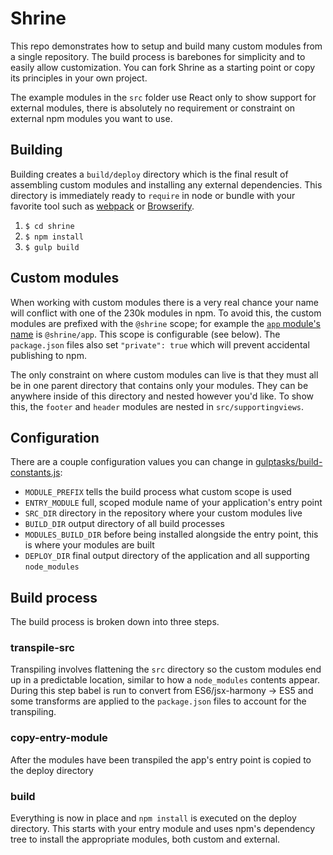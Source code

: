 # Shrine

This repo demonstrates how to setup and build many custom modules from a single repository. The build process is barebones for simplicity and to easily allow customization. You can fork Shrine as a starting point or copy its principles in your own project.

The example modules in the `src` folder use React only to show support for external modules, there is absolutely no requirement or constraint on external npm modules you want to use.

## Building
Building creates a `build/deploy` directory which is the final result of assembling custom modules and installing any external dependencies. This directory is immediately ready to `require` in node or bundle with your favorite tool such as [webpack](https://webpack.github.io/) or [Browserify](http://browserify.org/). 

1. `$ cd shrine`
2. `$ npm install`
3. `$ gulp build`

## Custom modules
When working with custom modules there is a very real chance your name will conflict with one of the 230k modules in npm. To avoid this, the custom modules are prefixed with the `@shrine` scope; for example the [`app` module's name](https://github.com/chandlerprall/shrine/blob/master/src/app/package.json) is `@shrine/app`. This scope is configurable (see below). The `package.json` files also set `"private": true` which will prevent accidental publishing to npm.

The only constraint on where custom modules can live is that they must all be in one parent directory that contains only your modules. They can be anywhere inside of this directory and nested however you'd like. To show this, the `footer` and `header` modules are nested in `src/supportingviews`.

## Configuration
There are a couple configuration values you can change in [gulptasks/build-constants.js](https://github.com/chandlerprall/shrine/blob/master/gulptasks/build-constants.js):

* `MODULE_PREFIX` tells the build process what custom scope is used
* `ENTRY_MODULE` full, scoped module name of your application's entry point
* `SRC_DIR` directory in the repository where your custom modules live
* `BUILD_DIR` output directory of all build processes
* `MODULES_BUILD_DIR` before being installed alongside the entry point, this is where your modules are built
* `DEPLOY_DIR` final output directory of the application and all supporting `node_modules`

## Build process
The build process is broken down into three steps.

### transpile-src
Transpiling involves flattening the `src` directory so the custom modules end up in a predictable location, similar to how a `node_modules` contents appear. During this step babel is run to convert from ES6/jsx-harmony -> ES5 and some transforms are applied to the `package.json` files to account for the transpiling.

### copy-entry-module
After the modules have been transpiled the app's entry point is copied to the deploy directory

### build
Everything is now in place and `npm install` is executed on the deploy directory. This starts with your entry module and uses npm's dependency tree to install the appropriate modules, both custom and external.